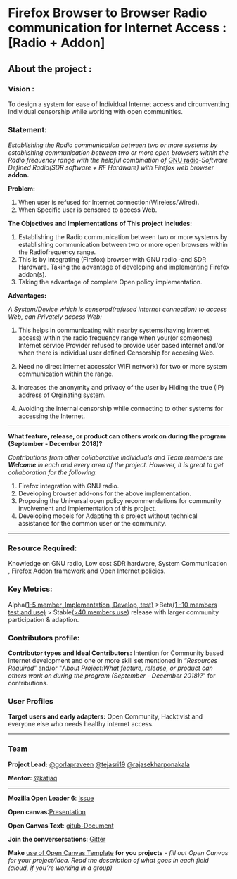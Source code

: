 # Firefox Browser to Browser Radio communication for Internet Access : [Radio + Addon]

## About the project : 

### Vision : 

To design a system for ease of Individual Internet access and circumventing Individual censorship while working with open communities.

### Statement:

*Establishing the Radio communication between two or more systems by establishing communication between two or more open browsers within the Radio frequency range with the helpful combination of* [GNU radio](https://gnuradio.org)-*Software Defined Radio(SDR software + RF Hardware) with Firefox web browser* **addon.**

**Problem:** 
  1. When user is refused for Internet connection(Wireless/Wired).
  2. When Specific user is censored to access Web.
 
**The Objectives and Implementations of This project includes:**

  1. Establishing the Radio communication between two or more systems by establishing communication between two or more open browsers within the Radiofrequency range.
  2. This is by integrating (Firefox) browser with GNU radio -and SDR Hardware. Taking the advantage of developing and implementing Firefox addon(s). 
  3. Taking the advantage of complete Open policy implementation.


**Advantages:**
 
*A System/Device which is censored(refused internet connection) to access Web, can Privately access Web:*

  1. This helps in communicating with nearby systems(having Internet access) within the radio frequency range when your(or someones) Internet service Provider refused to provide user based internet and/or when there is individual user defined Censorship for accesing Web.

  2.  Need no direct internet access(or WiFi network) for two or more system communication within the range.

  3. Increases the anonymity and privacy of the user by Hiding the true (IP) address of Orginating system.

  4. Avoiding the internal censorship while connecting to other systems for accessing the Internet. 

----------------------------------------------------------------------------------------------

**What feature, release, or product can others work on during the program (September - December 2018)?**

_*Contributions from other collaborative individuals and Team members are **Welcome** in each and every area of the project. However, it is great to get collaboration for the following.*_

1. Firefox integration with GNU radio.
2. Developing browser add-ons for the above implementation.
3.  Proposing the Universal open policy recommendations for community involvement and implementation of this project. 
4. Developing models for Adapting this project without technical assistance for the common user or the community.

-----------------------------------------------------------------------------------------------

###  Resource Required:
Knowledge on GNU radio, Low cost SDR hardware, System Communication , Firefox Addon framework and Open Internet  policies.

### Key Metrics:
Alpha[(1-5 member, Implementation, Develop, test)](https://#) >Beta[(1 -10 members test and use)](https://#) > Stable[(>40 members use)](https://#) release   with larger community participation & adaption.

### Contributors profile:
**Contributor types and Ideal Contributors:**
Intention for Community based Internet development and one or more skill set mentioned in “*Resources Required*”  and/or "*About Project:What feature, release, or product can others work on during the program (September - December 2018)?*" for contributions.

### User Profiles
**Target users and early adapters:**
Open Community, Hacktivist and everyone else who needs healthy internet access.

----------------------------------------------------------------------------------------------

### Team

**Project Lead:**
[@gorlapraveen](https://github.com/gorlapraveen) 
[@tejasri19](https://github.com/tejasri19)
[@rajasekharponakala](https://github.com/rajasekharponakala)

**Mentor:** [@katjaq](https://github.com/katjaq)

----------------------------------------------------------------------------------------------

**Mozilla Open Leader 6**: [Issue](https://github.com/MozillaFestival/open-leaders-6/issues/73)

**Open canvas**:[Presentation](https://docs.google.com/presentation/d/1tf_FpQOIh8cNfM7_uXHDcmdZLuHAa0DvxhA64zK-AFo/edit?usp=sharing)

**Open Canvas Text**: [gitub-Document](https://github.com/gorlapraveen/firefox_b2b_comm_radio_addon/blob/master/canvas.md) 

**Join the conversersations**: [Gitter](https://gitter.im/firefoxb2b/)

**Make** [use of Open Canvas Template](https://docs.google.com/presentation/d/1_eya6vVXpaZOpXFZsZNbVHboROI4IPWy-poCnYTNtnQ/edit#slide=id.p) **for you projects** *- fill out Open Canvas for your project/idea. Read the description of what goes in each field (aloud, if you’re working in a group)*

